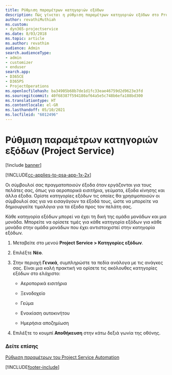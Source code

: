 ```yaml
---
title: Ρύθμιση παραμέτρων κατηγοριών εξόδων
description: Πώς γίνεται η ρύθμιση παραμέτρων κατηγοριών εξόδων στο Project Service
author: revathiMuthiah
ms.custom:
- dyn365-projectservice
ms.date: 8/03/2018
ms.topic: article
ms.author: revathim
audience: Admin
search.audienceType:
- admin
- customizer
- enduser
search.app:
- D365CE
- D365PS
- ProjectOperations
ms.openlocfilehash: ba34905b68b7de1d1fc33eae46759d2d9623e3fd
ms.sourcegitcommit: 40f68387f594180af64a5e5c748b6efa188bd300
ms.translationtype: HT
ms.contentlocale: el-GR
ms.lasthandoff: 05/10/2021
ms.locfileid: "6012496"
---
```

# <a name="configure-expense-categories-project-service"></a>Ρύθμιση παραμέτρων κατηγοριών εξόδων (Project Service)

[!include [banner](../includes/psa-now-project-operations.md)]

[!INCLUDE[cc-applies-to-psa-app-1x-2x](../includes/cc-applies-to-psa-app-1x-2x.md)]

Οι σύμβουλοί σας πραγματοποιούν έξοδα όταν εργάζονται για τους πελάτες σας, όπως για αεροπορικά εισιτήρια, γεύματα, έξοδα κίνησης και άλλα έξοδα. Ορίστε κατηγορίες εξόδων τις οποίες θα χρησιμοποιούν οι σύμβουλοί σας για να εισαγάγουν τα έξοδά τους, ώστε να μπορείτε να δημιουργείτε τιμολόγια για τα έξοδα προς τον πελάτη σας.  
  
Κάθε κατηγορία εξόδων μπορεί να έχει τη δική της ομάδα μονάδων και μια μονάδα. Μπορείτε να ορίσετε τιμές για κάθε κατηγορία εξόδων για κάθε μονάδα στην ομάδα μονάδων που έχει αντιστοιχιστεί στην κατηγορία εξόδων.  
  
1.  Μεταβείτε στο μενού **Project Service > Κατηγορίες εξόδων**.  
  
2.  Επιλέξτε **Νέο**.  
  
3.  Στην περιοχή **Γενικά**, συμπληρώστε τα πεδία ανάλογα με τις ανάγκες σας. Είναι μια καλή πρακτική να ορίσετε τις ακόλουθες κατηγορίες εξόδων στο ελάχιστο:  
  
    -   Αεροπορικά εισιτήρια  
  
    -   Ξενοδοχείο  
  
    -   Γεύμα  
  
    -   Ενοικίαση αυτοκινήτου  
  
    -   Ημερήσια αποζημίωση  
  
4.  Επιλέξτε το κουμπί **Αποθήκευση** στην κάτω δεξιά γωνία της οθόνης.  
  
### <a name="see-also"></a>Δείτε επίσης  
 [Ρύθμιση παραμέτρων του Project Service Automation](../psa/configure.md)


[!INCLUDE[footer-include](../includes/footer-banner.md)]